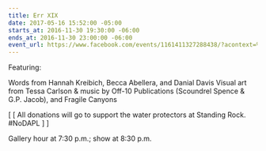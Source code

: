 ```yaml
---
title: Err XIX
date: 2017-05-16 15:52:00 -05:00
starts_at: 2016-11-30 19:30:00 -06:00
ends_at: 2016-11-30 23:00:00 -06:00
event_url: https://www.facebook.com/events/1161411327288438/?acontext=%7B%22source%22%3A5%2C%22page_id_source%22%3A461504400658582%2C%22action_history%22%3A[%7B%22surface%22%3A%22page%22%2C%22mechanism%22%3A%22main_list%22%2C%22extra_data%22%3A%22%7B%5C%22page_id%5C%22%3A461504400658582%2C%5C%22tour_id%5C%22%3Anull%7D%22%7D]%2C%22has_source%22%3Atrue%7D
---
```


Featuring:

Words from Hannah Kreibich, Becca Abellera, and Danial Davis
Visual art from Tessa Carlson
& music by Off-10 Publications (Scoundrel Spence & G.P. Jacob), and Fragile Canyons

[ [ All donations will go to support the water protectors at Standing Rock. #NoDAPL ] ]

Gallery hour at 7:30 p.m.; show at 8:30 p.m.